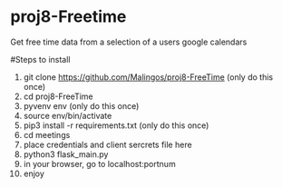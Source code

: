 # proj8-Freetime

Get free time data from a selection of a users google calendars

#Steps to install
1. git clone https://github.com/Malingos/proj8-FreeTime (only do this once)
2. cd proj8-FreeTime
3. pyvenv env (only do this once)
4. source env/bin/activate
5. pip3 install -r requirements.txt (only do this once)
6. cd meetings
7. place credentials and client sercrets file here
8. python3 flask_main.py
9. in your browser, go to localhost:portnum
10. enjoy
